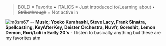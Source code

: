 > BOLD = Favorite • ITALICS = Just introduced to/Learning about • ~~Strikethrough~~ = Not active in

![m8sm67](https://github.com/user-attachments/assets/317f0c4a-aaaf-4292-86cb-76d5a13b5104) -- **Music; Yoeko Kurahashi, Steve Lacy, Frank Sinatra, Spellcasting, KeyAfterKey, Deister Orchestra, Nuvfr, Goreshit, Lemon Demon, Rori/Loli in Early 20's** - I listen to basically anything but these are my favorites atm

